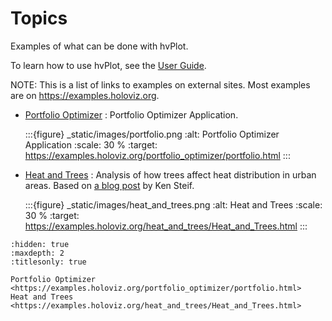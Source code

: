 # Topics

Examples of what can be done with hvPlot.

To learn how to use hvPlot, see the [User Guide](user_guide/index.md).

NOTE: This is a list of links to examples on external sites. Most
examples are on <https://examples.holoviz.org>.

- [Portfolio Optimizer](https://examples.holoviz.org/portfolio_optimizer/portfolio.html)
  : Portfolio Optimizer Application.

    :::{figure} _static/images/portfolio.png
    :alt: Portfolio Optimizer Application
    :scale: 30 %
    :target: https://examples.holoviz.org/portfolio_optimizer/portfolio.html
    :::
- [Heat and Trees](https://examples.holoviz.org/heat_and_trees/Heat_and_Trees.html)
  : Analysis of how trees affect heat distribution in urban areas. Based on
    [a blog post](http://urbanspatialanalysis.com/urban-heat-islands-street-trees-in-philadelphia/)
    by Ken Steif.

    :::{figure} _static/images/heat_and_trees.png
    :alt: Heat and Trees
    :scale: 30 %
    :target: https://examples.holoviz.org/heat_and_trees/Heat_and_Trees.html
    :::

```{toctree}
:hidden: true
:maxdepth: 2
:titlesonly: true

Portfolio Optimizer <https://examples.holoviz.org/portfolio_optimizer/portfolio.html>
Heat and Trees <https://examples.holoviz.org/heat_and_trees/Heat_and_Trees.html>
```
